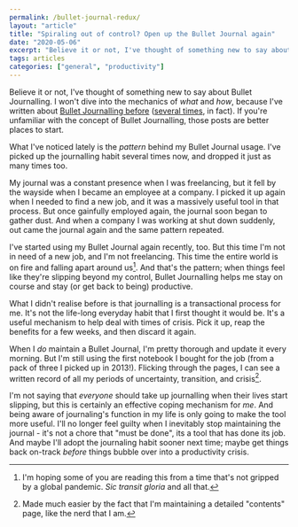 ```yaml
---
permalink: /bullet-journal-redux/
layout: "article"
title: "Spiraling out of control? Open up the Bullet Journal again"
date: "2020-05-06"
excerpt: "Believe it or not, I've thought of something new to say about Bullet Journalling."
tags: articles
categories: ["general", "productivity"]
---
```


Believe it or not, I've thought of something new to say about Bullet Journalling. I won't dive into the mechanics of _what_ and _how_, because I've written about [Bullet Journalling before](/bullet-journal-revisited) ([several times](/bullet-journal-workflow), in fact). If you're unfamiliar with the concept of Bullet Journalling, those posts are better places to start.

What I've noticed lately is the _pattern_ behind my Bullet Journal usage. I've picked up the journalling habit several times now, and dropped it just as many times too.

My journal was a constant presence when I was freelancing, but it fell by the wayside when I became an employee at a company. I picked it up again when I needed to find a new job, and it was a massively useful tool in that process. But once gainfully employed again, the journal soon began to gather dust. And when a company I was working at shut down suddenly, out came the journal again and the same pattern repeated.

I've started using my Bullet Journal again recently, too. But this time I'm not in need of a new job, and I'm not freelancing. This time the entire world is on fire and falling apart around us[^1]. And that's the pattern; when things feel like they're slipping beyond my control, Bullet Journalling helps me stay on course and stay (or get back to being) productive.

What I didn't realise before is that journalling is a transactional process for me. It's not the life-long everyday habit that I first thought it would be. It's a useful mechanism to help deal with times of crisis. Pick it up, reap the benefits for a few weeks, and then discard it again.

When I _do_ maintain a Bullet Journal, I'm pretty thorough and update it every morning. But I'm still using the first notebook I bought for the job (from a pack of three I picked up in 2013!). Flicking through the pages, I can see a written record of all my periods of uncertainty, transition, and crisis[^2].

I'm not saying that _everyone_ should take up journalling when their lives start slipping, but this is certainly an effective coping mechanism for _me_. And being aware of journaling's function in my life is only going to make the tool more useful. I'll no longer feel guilty when I inevitably stop maintaining the journal - it's not a chore that "must be done", its a tool that has done its job. And maybe I'll adopt the journaling habit sooner next time; maybe get things back on-track _before_ things bubble over into a productivity crisis.

[^1]: I'm hoping some of you are reading this from a time that's not gripped by a global pandemic. _Sic transit gloria_ and all that.
[^2]: Made much easier by the fact that I'm maintaining a detailed "contents" page, like the nerd that I am.

